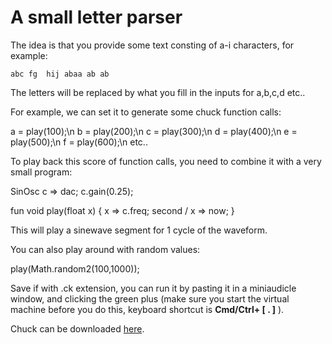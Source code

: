 # A small letter parser

The idea is that you provide some text consting of a-i characters, for example:
	
	abc fg  hij abaa ab ab
	
The letters will be replaced by what you fill in the inputs for a,b,c,d etc..

For example, we can set it to generate some chuck function calls:

a = play(100);\n
b = play(200);\n
c = play(300);\n
d = play(400);\n
e = play(500);\n
f = play(600);\n
etc..

To play back this score of function calls, you need to combine it with a very small program:

SinOsc c => dac;
c.gain(0.25);

fun void play(float x) {
	x => c.freq;
	second / x => now;
}

This will play a sinewave segment for 1 cycle of the waveform.

You can also play around with random values:

play(Math.random2(100,1000));

Save if with .ck extension, you can run it by pasting it in a miniaudicle window, and clicking the green plus (make sure you start the virtual machine before you do this, keyboard shortcut is __Cmd/Ctrl+ [ . ]__ ).

Chuck can be downloaded [here](https://chuck.cs.princeton.edu/release/).





